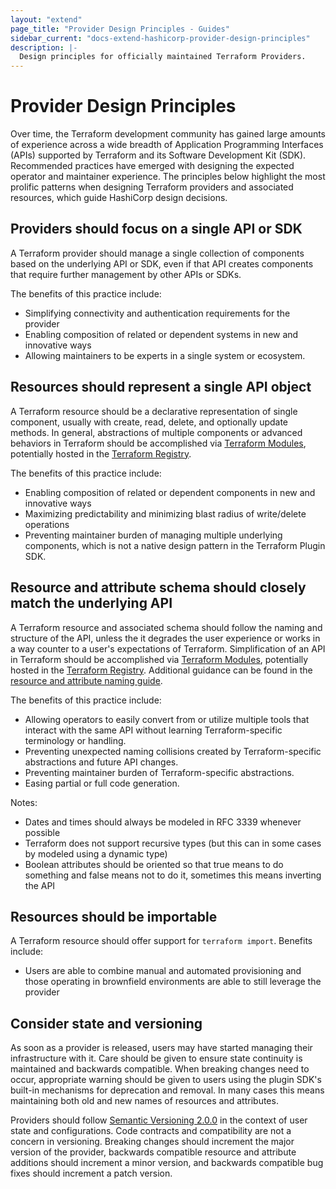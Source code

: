 ```yaml
---
layout: "extend"
page_title: "Provider Design Principles - Guides"
sidebar_current: "docs-extend-hashicorp-provider-design-principles"
description: |-
  Design principles for officially maintained Terraform Providers.
---
```


# Provider Design Principles

Over time, the Terraform development community has gained large amounts of experience across a wide breadth of Application Programming Interfaces (APIs) supported by Terraform and its Software Development Kit (SDK). Recommended practices have emerged with designing the expected operator and maintainer experience. The principles below highlight the most prolific patterns when designing Terraform providers and associated resources, which guide HashiCorp design decisions.

## Providers should focus on a single API or SDK

A Terraform provider should manage a single collection of components based on the underlying API or SDK, even if that API creates components that require further management by other APIs or SDKs.

The benefits of this practice include:

- Simplifying connectivity and authentication requirements for the provider
- Enabling composition of related or dependent systems in new and innovative ways
- Allowing maintainers to be experts in a single system or ecosystem.

## Resources should represent a single API object

A Terraform resource should be a declarative representation of single component, usually with create, read, delete, and optionally update methods. In general, abstractions of multiple components or advanced behaviors in Terraform should be accomplished via [Terraform Modules](/docs/language/modules/develop/index.html), potentially hosted in the [Terraform Registry](https://registry.terraform.io/).

The benefits of this practice include:

- Enabling composition of related or dependent components in new and innovative ways
- Maximizing predictability and minimizing blast radius of write/delete operations
- Preventing maintainer burden of managing multiple underlying components, which is not a native design pattern in the Terraform Plugin SDK.

## Resource and attribute schema should closely match the underlying API

A Terraform resource and associated schema should follow the naming and structure of the API, unless the it degrades the user experience or works in a way counter to a user's expectations of Terraform. Simplification of an API in Terraform should be accomplished via [Terraform Modules](/docs/language/modules/develop/index.html), potentially hosted in the [Terraform Registry](https://registry.terraform.io/). Additional guidance can be found in the [resource and attribute naming guide](/docs/extend/best-practices/naming.html).

The benefits of this practice include:

- Allowing operators to easily convert from or utilize multiple tools that interact with the same API without learning Terraform-specific terminology or handling.
- Preventing unexpected naming collisions created by Terraform-specific abstractions and future API changes.
- Preventing maintainer burden of Terraform-specific abstractions.
- Easing partial or full code generation.

Notes:

- Dates and times should always be modeled in RFC 3339 whenever possible
- Terraform does not support recursive types (but this can in some cases by modeled using a dynamic type)
- Boolean attributes should be oriented so that true means to do something and false means not to do it, sometimes this means inverting the API

## Resources should be importable

A Terraform resource should offer support for `terraform import`. Benefits include:

- Users are able to combine manual and automated provisioning and those operating in brownfield environments are able to still leverage the provider

## Consider state and versioning

As soon as a provider is released, users may have started managing their infrastructure with it. Care should be given to ensure state continuity is maintained and backwards compatible. When breaking changes need to occur, appropriate warning should be given to users using the plugin SDK's built-in mechanisms for deprecation and removal. In many cases this means maintaining both old and new names of resources and attributes.

Providers should follow [Semantic Versioning 2.0.0](https://semver.org/) in the context of user state and configurations. Code contracts and compatibility are not a concern in versioning. Breaking changes should increment the major version of the provider, backwards compatible resource and attribute additions should increment a minor version, and backwards compatible bug fixes should increment a patch version.
